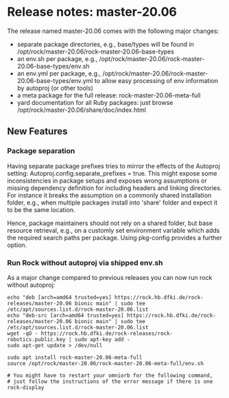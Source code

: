 # Release notes: master-20.06

The release named master-20.06 comes with the following major changes:

- separate package directories, e.g., base/types will be found in
/opt/rock/master-20.06/rock-master-20.06-base-types
- an env.sh per package, e.g., /opt/rock/master-20.06/rock-master-20.06-base-types/env.sh
- an env.yml per package, e.g., /opt/rock/master-20.06/rock-master-20.06-base-types/env.yml to allow easy processing of env information by autoproj (or other tools)
- a meta package for the full release: rock-master-20.06-meta-full
- yard documentation for all Ruby packages: just browse /opt/rock/master-20.06/share/doc/index.html

## New Features

### Package separation
Having separate package prefixes tries to mirror the effects of the Autoproj setting: Autoproj.config.separate_prefixes = true.
This might expose some inconsistencies in package setups and exposes wrong assumptions or missing dependency definition for including headers and linking directories.
For instance it breaks the assumption on a commonly shared installation folder, e.g., when multiple packages install into 'share' folder and expect it to be the same location.

Hence, package maintainers should not rely on a shared folder, but base resource retrieval, e.g., on a customly set environment variable which adds the required search paths per package. Using pkg-config provides a further option.

### Run Rock without autoproj via shipped env.sh
As a major change compared to previous releases you can now run rock without autoproj:
```
echo "deb [arch=amd64 trusted=yes] https://rock.hb.dfki.de/rock-releases/master-20.06 bionic main" | sudo tee /etc/apt/sources.list.d/rock-master-20.06.list
echo "deb-src [arch=amd64 trusted=yes] https://rock.hb.dfki.de/rock-releases/master-20.06 bionic main" | sudo tee /etc/apt/sources.list.d/rock-master-20.06.list
wget -qO - https://rock.hb.dfki.de/rock-releases/rock-robotics.public.key | sudo apt-key add -
sudo apt-get update > /dev/null

sudo apt install rock-master-20.06-meta-full
source /opt/rock/master-20.06/rock-master-20.06-meta-full/env.sh

# You might have to restart your omniorb for the following command,
# just follow the instructions of the error message if there is one
rock-display
```
